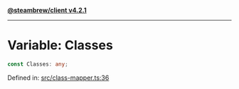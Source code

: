 [**@steambrew/client v4.2.1**](../README.md)

***

# Variable: Classes

```ts
const Classes: any;
```

Defined in: [src/class-mapper.ts:36](https://github.com/SteamClientHomebrew/SDK/blob/main/typescript-packages/client/src/class-mapper.ts#L36)

